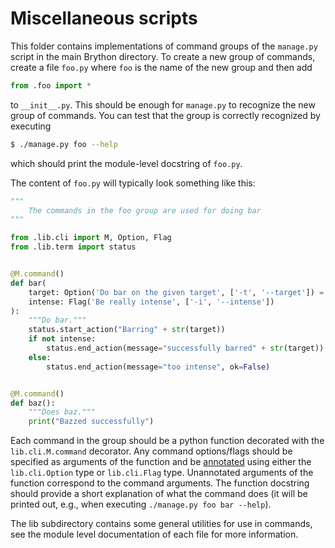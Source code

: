 # Miscellaneous scripts

This folder contains implementations of command groups of the `manage.py` script in the main Brython directory. To create a new group of commands,
create a file `foo.py` where `foo` is the name of the new group
and then add

```python
from .foo import *
```

to `__init__.py`. This should be enough for `manage.py` to recognize the new group of commands. You can test that the group is correctly recognized by
executing

```bash
$ ./manage.py foo --help
```

which should print the module-level docstring of `foo.py`.

The content of `foo.py` will typically look something like this:

```python
"""
    The commands in the foo group are used for doing bar
"""

from .lib.cli import M, Option, Flag
from .lib.term import status


@M.command()
def bar(
    target: Option('Do bar on the given target', ['-t', '--target']) = "Default Target",
    intense: Flag('Be really intense', ['-i', '--intense'])
):
    """Do bar."""
    status.start_action("Barring" + str(target))
    if not intense:
        status.end_action(message="successfully barred" + str(target))
    else:
        status.end_action(message="too intense", ok=False)


@M.command()
def baz():
    """Does baz."""
    print("Bazzed successfully")
```

Each command in the group should be a python function decorated with the `lib.cli.M.command` decorator.
Any command options/flags should be specified as arguments of the function and be [annotated](https://www.python.org/dev/peps/pep-3107/) using either the `lib.cli.Option` type or `lib.cli.Flag` type.
Unannotated arguments of the function correspond to the command arguments. The function docstring should provide a short explanation of what the command does (it will be printed out, e.g., when executing `./manage.py foo bar --help`).

The lib subdirectory contains some general utilities for use in commands, see the module level documentation of each file for more information.
